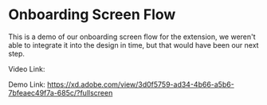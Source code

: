 # Onboarding Screen Flow
This is a demo of our onboarding screen flow for the extension, we weren't able to integrate it into the design in time, but that would have been our next step.

Video Link:

Demo Link: https://xd.adobe.com/view/3d0f5759-ad34-4b66-a5b6-7bfeaec49f7a-685c/?fullscreen
